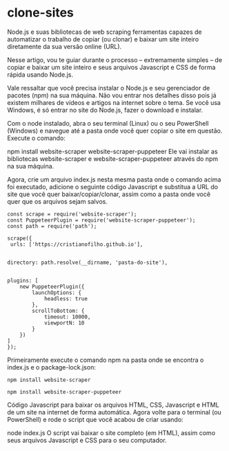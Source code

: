 
# clone-sites

Node.js e suas bibliotecas de web scraping ferramentas capazes de automatizar o trabalho de copiar (ou clonar) e baixar um site inteiro diretamente da sua versão online (URL).

Nesse artigo, vou te guiar durante o processo – extremamente simples – de copiar e baixar um site inteiro e seus arquivos Javascript e CSS de forma rápida usando Node.js.

Vale ressaltar que você precisa instalar o Node.js e seu gerenciador de pacotes (npm) na sua máquina. Não vou entrar nos detalhes disso pois já existem milhares de vídeos e artigos na internet sobre o tema. Se você usa Windows, é só entrar no site do Node.js, fazer o download e instalar.

Com o node instalado, abra o seu terminal (Linux) ou o seu PowerShell (Windows) e navegue até a pasta onde você quer copiar o site em questão. Execute o comando:

npm install website-scraper website-scraper-puppeteer
Ele vai instalar as bibliotecas website-scraper e website-scraper-puppeteer através do npm na sua máquina.

Agora, crie um arquivo index.js nesta mesma pasta onde o comando acima foi executado, adicione o seguinte código Javascript e substitua a URL do site que você quer baixar/copiar/clonar, assim como a pasta onde você quer que os arquivos sejam salvos.


   
    
    const scrape = require('website-scraper');
    const PuppeteerPlugin = require('website-scraper-puppeteer');
    const path = require('path');

    scrape({
     urls: ['https://cristianofilho.github.io'],

  
    directory: path.resolve(__dirname, 'pasta-do-site'),
    
    
    plugins: [ 
        new PuppeteerPlugin({
            launchOptions: { 
                headless: true
            },
            scrollToBottom: {
                timeout: 10000, 
                viewportN: 10 
            }
        })
    ]
    });

Primeiramente execute o comando npm na pasta onde se encontra o index.js e o package-lock.json:

    npm install website-scraper

    npm install website-scraper-puppeteer





    


Código Javascript para baixar os arquivos HTML, CSS, Javascript e HTML de um site na internet de forma automática.
Agora volte para o terminal (ou PowerShell) e rode o script que você acabou de criar usando:

node index.js
O script vai baixar o site completo (em HTML), assim como seus arquivos Javascript e CSS para o seu computador.


